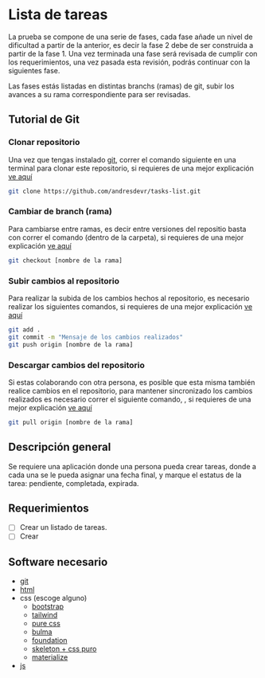 # Lista de tareas

La prueba se compone de una serie  de fases, cada fase añade un nivel de dificultad a partir de la anterior, es decir la fase 2 debe de ser construida a partir de la fase 1. Una vez terminada una fase será revisada de cumplir con los requerimientos, una vez pasada esta revisión, podrás continuar con la siguientes fase.

Las fases estás listadas en distintas branchs (ramas) de git, subir los avances a su rama correspondiente para ser revisadas.

## Tutorial de Git  
### Clonar repositorio  
Una vez que tengas instalado [git](https://git-scm.com/), correr el comando siguiente en una terminal para clonar este repositorio, si requieres de una mejor explicación [ve aquí](https://www.youtube.com/watch?v=XycExtQ31GE)  

```bash
git clone https://github.com/andresdevr/tasks-list.git
```
### Cambiar de branch (rama)  
Para cambiarse entre ramas, es decir entre versiones del repositio basta con correr el comando (dentro de la carpeta), si requieres de una mejor explicación [ve aquí](https://www.youtube.com/watch?v=Ti3HnLr1pBg)  


```bash
git checkout [nombre de la rama]
```


### Subir cambios al repositorio  
Para realizar la subida de los cambios hechos al repositorio, es necesario realizar los siguientes comandos, si requieres de una mejor explicación [ve aquí](https://youtu.be/UDZzVyZvv-M?t=114)  


```bash
git add .
git commit -m "Mensaje de los cambios realizados"
git push origin [nombre de la rama]
```

### Descargar cambios del repositorio  
Si estas colaborando con otra persona, es posible que esta misma también realice cambios en el repositorio, para mantener sincronizado los cambios realizados es necesario correr el siguiente comando, , si requieres de una mejor explicación [ve aquí](https://www.youtube.com/watch?v=VypqQyHPoWE)  

```bash
git pull origin [nombre de la rama]
```

## Descripción general
Se requiere una aplicación donde una persona pueda crear tareas, donde a cada una se le pueda asignar una fecha final, y marque el estatus de la tarea: pendiente, completada, expirada.

## Requerimientos
- [ ] Crear un listado de tareas. 
- [ ] Crear

## Software necesario
- [git](https://git-scm.com/)
- [html](https://developer.mozilla.org/es/docs/Web/HTML)
- css (escoge alguno)
    - [bootstrap](https://getbootstrap.com/)
    - [tailwind](https://tailwindcss.com/)
    - [pure css](https://purecss.io/)
    - [bulma](https://bulma.io/)
    - [foundation](https://get.foundation/)
    - [skeleton + css puro](http://getskeleton.com/)
    - [materialize](https://materializecss.com/)
- [js](https://developer.mozilla.org/es/docs/Web/JavaScript)

